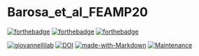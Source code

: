 # Barosa_et_al_FEAMP20

[![forthebadge](https://forthebadge.com/images/badges/cc-by-nd.svg)](https://forthebadge.com)
[![forthebadge](https://forthebadge.com/images/badges/powered-by-coffee.svg)](https://forthebadge.com)
[![forthebadge](https://forthebadge.com/images/badges/built-with-science.svg)](https://forthebadge.com)


[![giovannellilab](https://img.shields.io/badge/BY-Giovannelli_Lab-blue)](http:s//www.donatogiovannelli.com)
[![DOI](https://zenodo.org/badge/501964112.svg)](https://zenodo.org/badge/latestdoi/501964112)
[![made-with-Markdown](https://img.shields.io/badge/Coded%20in-R-red.svg)](https://www.r-project.org/)
[![Maintenance](https://img.shields.io/badge/Maintained%3F-yes-green.svg)](https://GitHub.com/Naereen/StrapDown.js/graphs/commit-activity)
